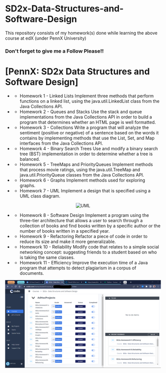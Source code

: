 # SD2x-Data-Structures-and-Software-Design
This repository consists of my homework(s) done while learning the above course at edX (under PennX University) 

### Don't forget to give me a Follow Please!!

# [PennX: SD2x Data Structures and Software Design]
* - Homework 1 - Linked Lists
Implement three methods that perform functions on a linked list, using the java.util.LinkedList class from the Java Collections API.
* - Homework 2 - Queues and Stacks
Use the stack and queue implementations from the Java Collections API in order to build a program that determines whether an HTML page is well formatted.
* - Homework 3 - Collections
Write a program that will analyze the sentiment (positive or negative) of a sentence based on the words it contains by implementing methods that use the List, Set, and Map interfaces from the Java Collections API.
* - Homework 4 - Binary Search Trees
Use and modify a binary search tree (BST) implementation in order to determine whether a tree is balanced.
* - Homework 5 - TreeMaps and PriorityQueues
Implement methods that process movie ratings, using the java.util.TreeMap and java.util.PriorityQueue classes from the Java Collections API.
* - Homework 6 - Graphs
Implement methods used for exploring graphs.

* - Homework 7 - UML
Implement a design that is specified using a UML class diagram.

<div style="text-align:center">
	<img src="https://studio.edx.org/asset-v1:PennX+SD2x+2T2017+type@asset+block@hw7_uml.jpg" alt="UML">
</div>

* - Homework 8 - Software Design
Implement a program using the three-tier architecture that allows a user to search through a collection of books and find books written by a specific author or the number of books written in a specified year.
* - Homework 9 - Refactoring
Refactor a piece of code in order to reduce its size and make it more generalizable.
* - Homework 10 - Reliability
Modify code that relates to a simple social networking concept: suggesting friends to a student based on who is taking the same classes.
* - Homework 11 - Efficiency
Improve the execution time of a Java program that attempts to detect plagiarism in a corpus of documents.  

![Runtime](/HomeWork_11/proof.png?raw=true "1% baseline time")  
     
